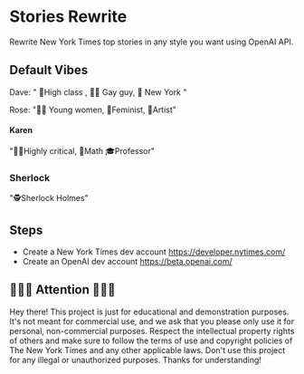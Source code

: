 # Stories Rewrite
Rewrite New York Times top stories in any style you want using OpenAI API.

## Default  Vibes 

Dave: " 👠High class , 🏳️‍🌈 Gay guy, 🗽 New York "

Rose: "👩‍🦰 Young women, 💪Feminist, 🎨Artist"

#### Karen
"👩‍🏫Highly critical, 📐Math 🎓Professor"

### Sherlock 
"🕵️Sherlock Holmes"


## Steps
- Create a New York Times dev account https://developer.nytimes.com/
- Create an OpenAI dev account https://beta.openai.com/

## 👩🏼‍💻 Attention 🧑🏽‍💻
Hey there! This project is just for educational and demonstration purposes. It's not meant for commercial use, and we ask that you please only use it for personal, non-commercial purposes. Respect the intellectual property rights of others and make sure to follow the terms of use and copyright policies of The New York Times and any other applicable laws. Don't use this project for any illegal or unauthorized purposes. Thanks for understanding!




